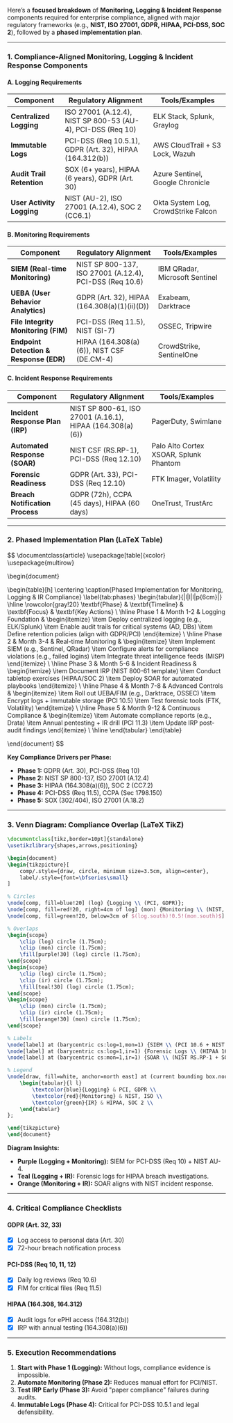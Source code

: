 Here’s a **focused breakdown** of **Monitoring, Logging & Incident Response** components required for enterprise compliance, aligned with major regulatory frameworks (e.g., **NIST, ISO 27001, GDPR, HIPAA, PCI-DSS, SOC 2**), followed by a **phased implementation plan**.

---

### **1. Compliance-Aligned Monitoring, Logging & Incident Response Components**
#### **A. Logging Requirements**
| **Component**               | **Regulatory Alignment**                                                                 | **Tools/Examples**                          |
|------------------------------|------------------------------------------------------------------------------------------|---------------------------------------------|
| **Centralized Logging**      | ISO 27001 (A.12.4), NIST SP 800-53 (AU-4), PCI-DSS (Req 10)                              | ELK Stack, Splunk, Graylog                 |
| **Immutable Logs**           | PCI-DSS (Req 10.5.1), GDPR (Art. 32), HIPAA (164.312(b))                                 | AWS CloudTrail + S3 Lock, Wazuh            |
| **Audit Trail Retention**    | SOX (6+ years), HIPAA (6 years), GDPR (Art. 30)                                          | Azure Sentinel, Google Chronicle            |
| **User Activity Logging**    | NIST (AU-2), ISO 27001 (A.12.4), SOC 2 (CC6.1)                                          | Okta System Log, CrowdStrike Falcon        |

#### **B. Monitoring Requirements**
| **Component**               | **Regulatory Alignment**                                                                 | **Tools/Examples**                          |
|------------------------------|------------------------------------------------------------------------------------------|---------------------------------------------|
| **SIEM (Real-time Monitoring)** | NIST SP 800-137, ISO 27001 (A.12.4), PCI-DSS (Req 10.6)                               | IBM QRadar, Microsoft Sentinel              |
| **UEBA (User Behavior Analytics)** | GDPR (Art. 32), HIPAA (164.308(a)(1)(ii)(D))                                         | Exabeam, Darktrace                          |
| **File Integrity Monitoring (FIM)** | PCI-DSS (Req 11.5), NIST (SI-7)                                                      | OSSEC, Tripwire                             |
| **Endpoint Detection & Response (EDR)** | HIPAA (164.308(a)(6)), NIST CSF (DE.CM-4)                                            | CrowdStrike, SentinelOne                    |

#### **C. Incident Response Requirements**
| **Component**               | **Regulatory Alignment**                                                                 | **Tools/Examples**                          |
|------------------------------|------------------------------------------------------------------------------------------|---------------------------------------------|
| **Incident Response Plan (IRP)** | NIST SP 800-61, ISO 27001 (A.16.1), HIPAA (164.308(a)(6))                              | PagerDuty, Swimlane                         |
| **Automated Response (SOAR)** | NIST CSF (RS.RP-1), PCI-DSS (Req 12.10)                                               | Palo Alto Cortex XSOAR, Splunk Phantom      |
| **Forensic Readiness**       | GDPR (Art. 33), PCI-DSS (Req 12.10)                                                     | FTK Imager, Volatility                      |
| **Breach Notification Process** | GDPR (72h), CCPA (45 days), HIPAA (60 days)                                           | OneTrust, TrustArc                          |

---

### **2. Phased Implementation Plan (LaTeX Table)**
$$
\documentclass{article}
\usepackage[table]{xcolor}
\usepackage{multirow}

\begin{document}

\begin{table}[h]
\centering
\caption{Phased Implementation for Monitoring, Logging \& IR Compliance}
\label{tab:phases}
\begin{tabular}{|l|l|l|p{6cm}|}
\hline
\rowcolor{gray!20}
\textbf{Phase} & \textbf{Timeline} & \textbf{Focus} & \textbf{Key Actions} \\
\hline
Phase 1 & Month 1-2 & Logging Foundation & 
\begin{itemize}
    \item Deploy centralized logging (e.g., ELK/Splunk)
    \item Enable audit trails for critical systems (AD, DBs)
    \item Define retention policies (align with GDPR/PCI)
\end{itemize} \\
\hline
Phase 2 & Month 3-4 & Real-time Monitoring & 
\begin{itemize}
    \item Implement SIEM (e.g., Sentinel, QRadar)
    \item Configure alerts for compliance violations (e.g., failed logins)
    \item Integrate threat intelligence feeds (MISP)
\end{itemize} \\
\hline
Phase 3 & Month 5-6 & Incident Readiness & 
\begin{itemize}
    \item Document IRP (NIST 800-61 template)
    \item Conduct tabletop exercises (HIPAA/SOC 2)
    \item Deploy SOAR for automated playbooks
\end{itemize} \\
\hline
Phase 4 & Month 7-8 & Advanced Controls & 
\begin{itemize}
    \item Roll out UEBA/FIM (e.g., Darktrace, OSSEC)
    \item Encrypt logs + immutable storage (PCI 10.5)
    \item Test forensic tools (FTK, Volatility)
\end{itemize} \\
\hline
Phase 5 & Month 9-12 & Continuous Compliance & 
\begin{itemize}
    \item Automate compliance reports (e.g., Drata)
    \item Annual pentesting + IR drill (PCI 11.3)
    \item Update IRP post-audit findings
\end{itemize} \\
\hline
\end{tabular}
\end{table}

\end{document}
$$

**Key Compliance Drivers per Phase:**  
- **Phase 1:** GDPR (Art. 30), PCI-DSS (Req 10)  
- **Phase 2:** NIST SP 800-137, ISO 27001 (A.12.4)  
- **Phase 3:** HIPAA (164.308(a)(6)), SOC 2 (CC7.2)  
- **Phase 4:** PCI-DSS (Req 11.5), CCPA (Sec 1798.150)  
- **Phase 5:** SOX (302/404), ISO 27001 (A.18.2)  

---

### **3. Venn Diagram: Compliance Overlap (LaTeX TikZ)**
```tikz
\documentclass[tikz,border=10pt]{standalone}
\usetikzlibrary{shapes,arrows,positioning}

\begin{document}
\begin{tikzpicture}[
    comp/.style={draw, circle, minimum size=3.5cm, align=center},
    label/.style={font=\bfseries\small}
]

% Circles
\node[comp, fill=blue!20] (log) {Logging \\ (PCI, GDPR)};
\node[comp, fill=red!20, right=4cm of log] (mon) {Monitoring \\ (NIST, ISO 27001)};
\node[comp, fill=green!20, below=3cm of $(log.south)!0.5!(mon.south)$] (ir) {Incident Response \\ (HIPAA, SOC 2)};

% Overlaps
\begin{scope}
    \clip (log) circle (1.75cm);
    \clip (mon) circle (1.75cm);
    \fill[purple!30] (log) circle (1.75cm);
\end{scope}
\begin{scope}
    \clip (log) circle (1.75cm);
    \clip (ir) circle (1.75cm);
    \fill[teal!30] (log) circle (1.75cm);
\end{scope}
\begin{scope}
    \clip (mon) circle (1.75cm);
    \clip (ir) circle (1.75cm);
    \fill[orange!30] (mon) circle (1.75cm);
\end{scope}

% Labels
\node[label] at (barycentric cs:log=1,mon=1) {SIEM \\ (PCI 10.6 + NIST AU-4)};
\node[label] at (barycentric cs:log=1,ir=1) {Forensic Logs \\ (HIPAA 164.312 + GDPR 33)};
\node[label] at (barycentric cs:mon=1,ir=1) {SOAR \\ (NIST RS.RP-1 + SOC 2 CC7.2)};

% Legend
\node[draw, fill=white, anchor=north east] at (current bounding box.north east) {
    \begin{tabular}{l l}
        \textcolor{blue}{Logging} & PCI, GDPR \\
        \textcolor{red}{Monitoring} & NIST, ISO \\
        \textcolor{green}{IR} & HIPAA, SOC 2 \\
    \end{tabular}
};

\end{tikzpicture}
\end{document}
```

**Diagram Insights:**  
- **Purple (Logging + Monitoring):** SIEM for PCI-DSS (Req 10) + NIST AU-4.  
- **Teal (Logging + IR):** Forensic logs for HIPAA breach investigations.  
- **Orange (Monitoring + IR):** SOAR aligns with NIST incident response.  

---

### **4. Critical Compliance Checklists**
#### **GDPR (Art. 32, 33)**  
- [x] Log access to personal data (Art. 30)  
- [x] 72-hour breach notification process  

#### **PCI-DSS (Req 10, 11, 12)**  
- [x] Daily log reviews (Req 10.6)  
- [x] FIM for critical files (Req 11.5)  

#### **HIPAA (164.308, 164.312)**  
- [x] Audit logs for ePHI access (164.312(b))  
- [x] IRP with annual testing (164.308(a)(6))  

---

### **5. Execution Recommendations**  
1. **Start with Phase 1 (Logging):** Without logs, compliance evidence is impossible.  
2. **Automate Monitoring (Phase 2):** Reduces manual effort for PCI/NIST.  
3. **Test IRP Early (Phase 3):** Avoid "paper compliance" failures during audits.  
4. **Immutable Logs (Phase 4):** Critical for PCI-DSS 10.5.1 and legal defensibility.  
